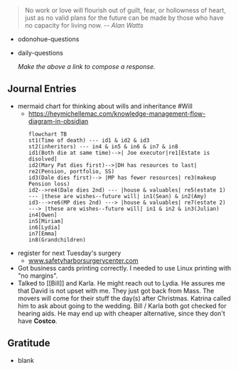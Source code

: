 > No work or love will flourish out of guilt, fear, or hollowness of heart, just as no valid plans for the future can be made by those who have no capacity for living now.
> -- <cite>Alan Watts</cite>

- odonohue-questions
- daily-questions
  
  *Make the above a link to compose a response.*
## Journal Entries
- mermaid chart for thinking about wills and inheritance #Will
	- https://heymichellemac.com/knowledge-management-flow-diagram-in-obsidian
	  ```mermaid
	  flowchart TB
	  st1(Time of death) --- id1 & id2 & id3
	  st2(inheritors) --- in4 & in5 & in6 & in7 & in8
	  id1(Both die at same time)-->| Joe executor|re1[Estate is disolved]
	  id2(Mary Pat dies first)-->|DH has resources to last| re2(Pension, portfolio, SS)
	  id3(Dale dies first)--> |MP has fewer resources| re3(makeup Pension loss)
	  id2-->re4(Dale dies 2nd) --- |house & valuables| re5(estate 1) --- |these are wishes--future will| in1(Sean) & in2(Amy)
	  id3--->re6(MP dies 2nd) ---> |house & valuables| re7(estate 2) ---> |these are wishes--future will| in1 & in2 & in3(Julian)
	  in4[Owen]
	  in5[Miriam]
	  in6[Lydia]
	  in7[Emma]
	  in8(Grandchildren)
	  ```
- register for next Tuesday's surgery
	- www.safetyharborsurgerycenter.com
- Got business cards printing correctly. I needed to use Linux printing with "no margins".
- Talked to [[Bill]] and Karla. He might reach out to Lydia. He assures me that David is not upset with me. They just got back from Mass. The movers will come for their stuff the day(s) after Christmas. Katrina called him to ask about going to the wedding. Bill / Karla both got checked for hearing aids. He may end up with cheaper alternative, since they don't have **Costco**.
## Gratitude
- blank